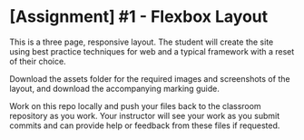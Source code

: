 # [Assignment] #1 - Flexbox Layout
This is a three page, responsive layout. The student will create the site using best practice techniques for web and a typical framework with a reset of their choice.

Download the assets folder for the required images and screenshots of the layout, and download the accompanying marking guide.

Work on this repo locally and push your files back to the classroom repository as you work. Your instructor will see your work as you submit commits and can provide help or feedback from these files if requested.
